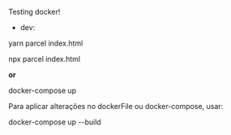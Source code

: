 Testing docker!

- dev:

yarn parcel index.html

npx parcel index.html

**or**

docker-compose up

Para aplicar alterações no dockerFile ou docker-compose, usar:

docker-compose up --build
